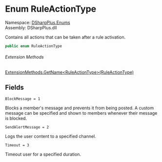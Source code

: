 # Enum RuleActionType

Namespace: [DSharpPlus.Enums](DSharpPlus.Enums.md)  
Assembly: DSharpPlus.dll

Contains all actions that can be taken after a rule activation.

```csharp
public enum RuleActionType
```

###### Extension Methods

[ExtensionMethods.GetName<RuleActionType\>\(RuleActionType\)](DSharpPlus.SlashCommands.ExtensionMethods.md\#DSharpPlus\_SlashCommands\_ExtensionMethods\_GetName\_\_1\_\_\_0\_)

## Fields

`BlockMessage = 1` 

Blocks a member's message and prevents it from being posted. 
A custom message can be specified and shown to members whenever their message is blocked.

`SendAlertMessage = 2` 

Logs the user content to a specified channel.

`Timeout = 3` 

Timeout user for a specified duration.

